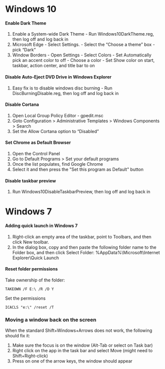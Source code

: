 Windows 10
======

#### Enable Dark Theme

  1. Enable a System-wide Dark Theme
    - Run Windows10DarkTheme.reg, then log off and log back in
  1. Microsoft Edge
    - Select Settings. 
    - Select the “Choose a theme” box
    - pick “Dark” 
  1. Window Borders
    - Open Settings
	- Select Colors
	- Set Automatically pick an accent color to off
	- Choose a color
	- Set Show color on start, taskbar, action center, and title bar to on


#### Disable Auto-Eject DVD Drive in Windows Explorer

  1. Easy fix is to disable windows disc burning
    - Run DiscBurningDisable.reg, then log off and log back in


#### Disable Cortana

  1. Open Local Group Policy Editor
    - gpedit.msc
  1. Goto Configuration > Administrative Templates > Windows Components > Search
  1. Set the Allow Cortana option to “Disabled”


#### Set Chrome as Default Browser

  1. Open the Control Panel
  1. Go to Default Programs > Set your default programs
  1. Once the list populates, find Google Chrome
  1. Select it and then press the "Set this program as Default" button


#### Disable taskbar preview

  1. Run Windows10DisableTaskbarPreview, then log off and log back in


Windows 7
======

#### Adding quick launch in Windows 7

  1. Right-click an empty area of the taskbar, point to Toolbars, and then click New toolbar.
  1. In the dialog box, copy and then paste the following folder name to the Folder box, and then click Select Folder:
%AppData%\Microsoft\Internet Explorer\Quick Launch


#### Reset folder permissions

Take ownership of the folder:

    TAKEOWN /F E:\ /R /D Y


Set the permissions

    ICACLS "e:\" /reset /T


### Moving a window back on the screen

When the standard Shift+Windows+Arrows does not work, the following should fix it:

  1. Make sure the focus is on the window (Alt-Tab or select on Task bar)
  1. Right click on the app in the task bar and select Move (might need to Shift+Right-click)
  1. Press on one of the arrow keys, the window should appear
